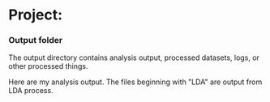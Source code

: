 # Project: 
### Output folder

The output directory contains analysis output, processed datasets, logs, or other processed things.

Here are my analysis output. The files beginning with "LDA" are output from LDA process.
